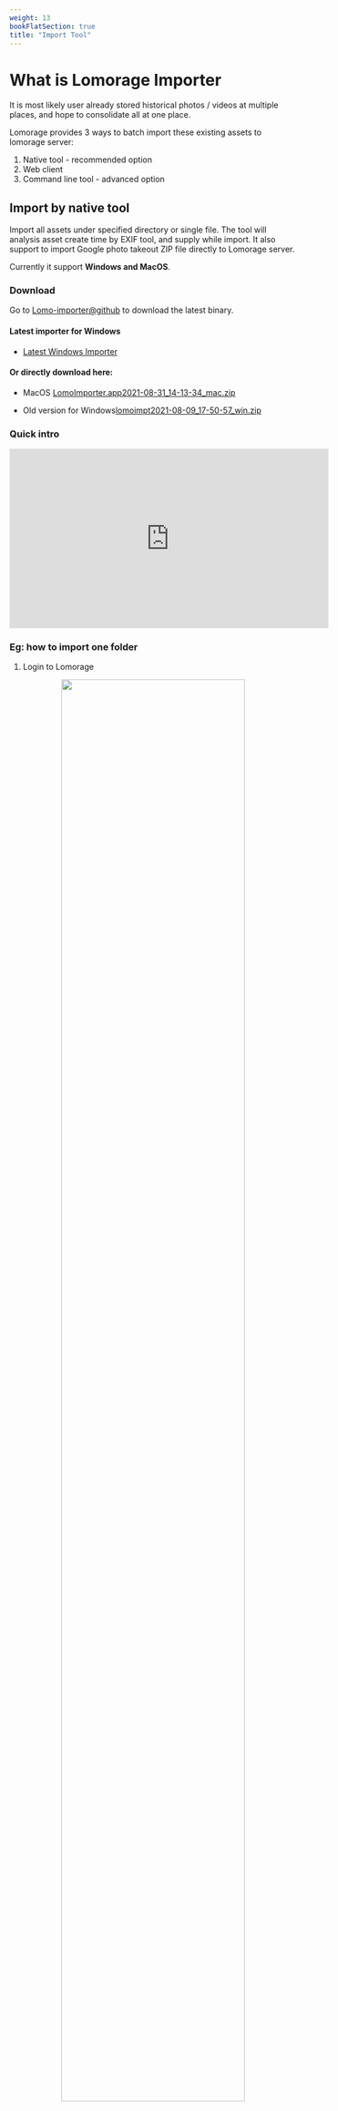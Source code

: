 ```yaml
---
weight: 13
bookFlatSection: true
title: "Import Tool"
---
```


# What is Lomorage Importer
It is most likely user already stored historical photos / videos at multiple places, and hope to consolidate all at one place.

Lomorage provides 3 ways to batch import these existing assets to lomorage server:
1. Native tool - recommended option
2. Web client
3. Command line tool - advanced option

## Import by native tool
Import all assets under specified directory or single file. The tool will analysis asset create time by EXIF tool, and supply while import. It also support to import Google photo takeout ZIP file directly to Lomorage server.

Currently it support **Windows and MacOS**.

### Download

Go to [Lomo-importer@github](https://github.com/lomorage/lomo-importer-release) to download the latest binary.
#### Latest importer for Windows
- [Latest Windows Importer](https://lomosw.lomorage.com/windows/LomoImporter.zip)
#### Or directly download here:
- MacOS [LomoImporter.app2021-08-31_14-13-34_mac.zip](https://lomosw.lomorage.com/mac/LomoImporter.zip)

- Old version for Windows[lomoimpt2021-08-09_17-50-57_win.zip](https://github.com/lomorage/lomo-importer-release/releases/download/2021-08-09_17-50-57/lomoimpt2021-08-09_17-50-57_win.zip)



### Quick intro

<iframe width="560" height="315" src="https://www.youtube.com/embed/6dsxfmWZkoI" title="YouTube video player" frameborder="0" allow="accelerometer; autoplay; clipboard-write; encrypted-media; gyroscope; picture-in-picture" allowfullscreen></iframe>


### Eg: how to import one folder
1. Login to Lomorage

<div align="center">
  
  <p class="screenshoot" />
  <img width="80%" src="/img/installation/lomorage-importer/login.jpg">
  
</div>

2. Clieck the button **“1.Select Folder..."**, to select the folder which you want to import.
3. Then click the button **“2.Start Import"**, before import, you can add more files and remove some files.

<div align="center">
  
  <p class="screenshoot" />
  <img width="80%" src="/img/installation/lomorage-importer/start.jpg">
  
</div>


### Eg: How to import Google Photo Takeout ZIP files to lomorage

1. Download your google photo from takeout.google.com

2. Login to Lomorage Server

<div align="center">
  
  <p class="screenshoot" />
  <img width="80%" src="/img/installation/lomorage-importer/login.jpg">
  
</div>

3. Click the button **“1.Add Files..."**, select the ZIP files you want to add, then click the button **“2.Start Import"**. Just follow below picture.

<div align="center">
  
  <p class="screenshoot" />
  <img width="80%" src="/img/installation/lomorage-importer/start_zip.jpg">
  
</div>

## Import by command line
Command line tool is for advanced user when the existing assets are in attached USB or Local/NFS/CIFS mounted disks along with the server running lomorage backend. It can avoid unnecessary back-and-forth network traffic as well as disk operation. During import, the tool will move existing assets to the directories created by lomorage for each user, or not move asset while inserting record only if supply `--no-move` option. All import logs are saved under /opt/lomorage/var/log/import_[import directory].log. Below is usage for the tool.
```
$ /opt/lomorage/bin/lomoc import -h
NAME:
   lomoc import - Import all photos from given directory into lomo backend with given username and password

USAGE:
   lomoc import [command options] [username] [password] [directory]

OPTIONS:
   --port value, -p value  (default: 8000)
   --no-move, -n           not moving original photos/videos, and only insert record in db
```

Note:
 - `--port` is listen port of `lomod` backend service. It is 8000 by default.
 - `--no-move` is to hint backend service not moving assets, and only insert record in DB. By default it is false, and import will **MOVE** all assets and consolidate them into one location

Example:
```
$ /opt/lomorage/bin/lomoc import alice password /media/STEC_838C-1111/test/video
-m
Login localhost successfully
import photos/videos from /media/STEC_838C-1111/test
please check import log /opt/lomorage/var/log/import_media_STEC_838C-1111_test.log

$ cat /opt/lomorage/var/log/import_media_STEC_838C-1111_test.log
start import /media/STEC_838C-1111/test/img/11_2014_01_21.webp
finish import /media/STEC_838C-1111/test/img/11_2014_01_21.webp to /media/STEC_838C-1111/alice/Photos/master/2021/09/20/20210920_9391.webp
start import /media/STEC_838C-1111/test/img/12_2014_01_21.heic
finish import /media/STEC_838C-1111/test/img/12_2014_01_21.heic to /media/STEC_838C-1111/alice/Photos/master/2021/09/20/20210920_9392.heic
start import /media/STEC_838C-1111/test/img/14_2017_09_13.heic
finish import /media/STEC_838C-1111/test/img/14_2017_09_13.heic to /media/STEC_838C-1111/alice/Photos/master/2017/09/13/20170913_9393.heic
start import /media/STEC_838C-1111/test/img/1_2003_01_17.jpg
finish import /media/STEC_838C-1111/test/img/1_2003_01_17.jpg to /media/STEC_838C-1111/alice/Photos/master/2003/01/17/20030117_9394.jpg
start import /media/STEC_838C-1111/test/img/3_2003_11_01.jpg
finish import /media/STEC_838C-1111/test/img/3_2003_11_01.jpg to /media/STEC_838C-1111/alice/Photos/master/2003/11/01/20031101_9395.jpg
start import /media/STEC_838C-1111/test/img/4_2003_11_01.jpg
finish import /media/STEC_838C-1111/test/img/4_2003_11_01.jpg to /media/STEC_838C-1111/alice/Photos/master/2003/11/01/20031101_9396.jpg
start import /media/STEC_838C-1111/test/img/5_2003_11_23.jpg
finish import /media/STEC_838C-1111/test/img/5_2003_11_23.jpg to /media/STEC_838C-1111/alice/Photos/master/2003/11/23/20031123_9397.jpg
start import /media/STEC_838C-1111/test/img/6_2004_01_21.jpg
finish import /media/STEC_838C-1111/test/img/6_2004_01_21.jpg to /media/STEC_838C-1111/alice/Photos/master/2004/01/21/20040121_9398.jpg
start import /media/STEC_838C-1111/test/img/7_2004_09_12.webp
finish import /media/STEC_838C-1111/test/img/7_2004_09_12.webp to /media/STEC_838C-1111/alice/Photos/master/2004/09/12/20040912_9399.webp
start import /media/STEC_838C-1111/test/img/8_2008_12_14.dng
finish import /media/STEC_838C-1111/test/img/8_2008_12_14.dng to /media/STEC_838C-1111/alice/Photos/master/2008/12/14/20081214_9400.dng
start import /media/STEC_838C-1111/test/img/9_2013_07_28.png
finish import /media/STEC_838C-1111/test/img/9_2013_07_28.png to /media/STEC_838C-1111/alice/Photos/master/2021/09/20/20210920_9401.png
start import /media/STEC_838C-1111/test/img/preview.jpg
finish import /media/STEC_838C-1111/test/img/preview.jpg to /media/STEC_838C-1111/alice/Photos/master/2003/11/23/20031123_9402.jpg
FINISH: totally scanned 1 directories, and imported 12 media files
```


# Contact us
Any questions, please let us know!

# Update history
## 08/31/2021
- Fix: read heic exif time crash issue
- Support large file direct importing.
## 08/09/2021
- can config importing thread count
- Improve&faster the importing speed
- support lomo live photo zip file
- fix memory leak
- fix error logs popup while exiting
## 07/14/2021
- support add folder directly and the program will list all files under this folder.
